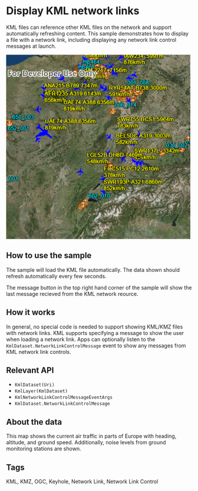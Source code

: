 # Display KML network links

KML files can reference other KML files on the network and support automatically refreshing content. This sample demonstrates how to display a file with a network link, including displaying any network link control messages at launch.

![](screenshot.png)

## How to use the sample

The sample will load the KML file automatically. The data shown should refresh automatically every few seconds.

The message button in the top right hand corner of the sample will show the last message recieved from the KML network reource.

## How it works

In general, no special code is needed to support showing KML/KMZ files with network links. KML supports specifying a message to show the user when loading a network link. Apps can optionally listen to the `KmlDataset.NetworkLinkControlMessage` event to show any messages from KML network link controls.

## Relevant API

* `KmlDataset(Uri)`
* `KmlLayer(KmlDataset)`
* `KmlNetworkLinkControlMessageEventArgs`
* `KmlDataset.NetworkLinkControlMessage`

## About the data

This map shows the current air traffic in parts of Europe with heading, altitude, and ground speed. Additionally, noise levels from ground monitoring stations are shown.

## Tags

KML, KMZ, OGC, Keyhole, Network Link, Network Link Control
